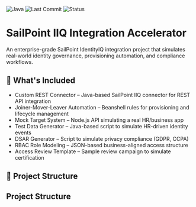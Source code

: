 ![Java](https://img.shields.io/badge/Built%20With-Java-blue)
![Last Commit](https://img.shields.io/github/last-commit/rbommineni/SailPoint-IIQ-Integration-Accelerator)
![Status](https://img.shields.io/badge/Project-Active-brightgreen)

# SailPoint IIQ Integration Accelerator

An enterprise-grade SailPoint IdentityIQ integration project that simulates real-world identity governance, provisioning automation, and compliance workflows.

## 🔑 What's Included

- Custom REST Connector – Java-based SailPoint IIQ connector for REST API integration
- Joiner-Mover-Leaver Automation – Beanshell rules for provisioning and lifecycle management
- Mock Target System – Node.js API simulating a real HR/business app
- Test Data Generator – Java-based script to simulate HR-driven identity events
- DSAR Generator – Script to simulate privacy compliance (GDPR, CCPA)
- RBAC Role Modeling – JSON-based business-aligned access structure
- Access Review Template – Sample review campaign to simulate certification

## 📁 Project Structure



## Project Structure

